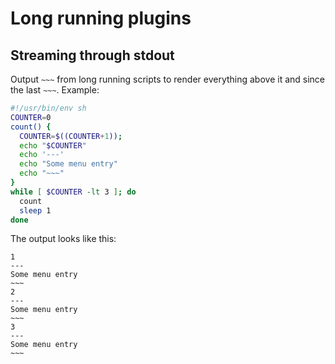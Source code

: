 # Long running plugins

## Streaming through stdout

Output `~~~` from long running scripts to render everything above it and since the last `~~~`. Example:

```bash
#!/usr/bin/env sh
COUNTER=0
count() {
  COUNTER=$((COUNTER+1));
  echo "$COUNTER"
  echo '---'
  echo "Some menu entry"
  echo "~~~"
}
while [ $COUNTER -lt 3 ]; do
  count
  sleep 1
done
```

The output looks like this:

    1
    ---
    Some menu entry
    ~~~
    2
    ---
    Some menu entry
    ~~~
    3
    ---
    Some menu entry
    ~~~
